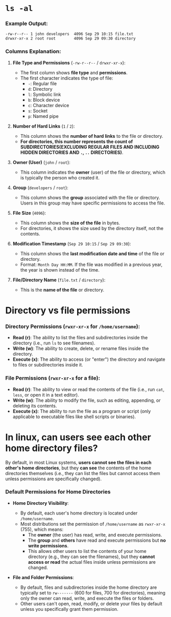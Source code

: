 # `ls -al`

### Example Output:
```
-rw-r--r-- 1 john developers  4096 Sep 29 10:15 file.txt
drwxr-xr-x 2 root root        4096 Sep 29 09:30 directory
```

### Columns Explanation:

1. **File Type and Permissions** (`-rw-r--r--` / `drwxr-xr-x`):
   - The first column shows **file type** and **permissions**.
   - The first character indicates the type of file:
     - `-`: Regular file
     - `d`: Directory
     - `l`: Symbolic link
     - `b`: Block device
     - `c`: Character device
     - `s`: Socket
     - `p`: Named pipe

2. **Number of Hard Links** (`1` / `2`):
   - This column shows the **number of hard links** to the file or directory. 
   - **For directories, this number represents the count of SUBDIRECTORIES(EXCLUDING REGULAR FILES AND INCLUDING HIDDEN DIRECTORIES AND `.`, `..` DIRECTORIES)**.

3. **Owner (User)** (`john` / `root`):
   - This column indicates the **owner** (user) of the file or directory, which is typically the person who created it.

4. **Group** (`developers` / `root`):
   - This column shows the **group** associated with the file or directory. Users in this group may have specific permissions to access the file.

5. **File Size** (`4096`):
   - This column shows the **size of the file** in bytes.
   - For directories, it shows the size used by the directory itself, not the contents.

6. **Modification Timestamp** (`Sep 29 10:15` / `Sep 29 09:30`):
   - This column shows the **last modification date and time** of the file or directory.
   - Format: `Month Day HH:MM`. If the file was modified in a previous year, the year is shown instead of the time.

7. **File/Directory Name** (`file.txt` / `directory`):
   - This is the **name of the file** or directory.

# Directory vs file permissions

### Directory Permissions (`rwxr-xr-x` for `/home/username`):
- **Read (r)**: The ability to list the files and subdirectories inside the directory (i.e., run `ls` to see filenames).
- **Write (w)**: The ability to create, delete, or rename files inside the directory.
- **Execute (x)**: The ability to access (or "enter") the directory and navigate to files or subdirectories inside it.

### File Permissions (`rwxr-xr-x` for a file):
- **Read (r)**: The ability to view or read the contents of the file (i.e., run `cat`, `less`, or open it in a text editor).
- **Write (w)**: The ability to modify the file, such as editing, appending, or deleting its contents.
- **Execute (x)**: The ability to run the file as a program or script (only applicable to executable files like shell scripts or binaries). 

# In linux, can users see each other home directory files?

By default, in most Linux systems, **users cannot see the files in each other's home directories**, but they **can see** the contents of the home directories themselves (i.e., they can list the files but cannot access them unless permissions are specifically changed).

### Default Permissions for Home Directories

- **Home Directory Visibility**: 
  - By default, each user's home directory is located under `/home/username`.
  - Most distributions set the permission of `/home/username` as `rwxr-xr-x` (755), which means:
    - The **owner** (the user) has read, write, and execute permissions.
    - The **group** and **others** have read and execute permissions but **no write permissions**.
    - This allows other users to list the contents of your home directory (e.g., they can see the filenames), but they **cannot access or read** the actual files inside unless permissions are changed.

- **File and Folder Permissions**:
  - By default, files and subdirectories inside the home directory are typically set to `rw-------` (600 for files, 700 for directories), meaning only the owner can read, write, and execute the files or folders.
  - Other users can't open, read, modify, or delete your files by default unless you specifically grant them permission.

